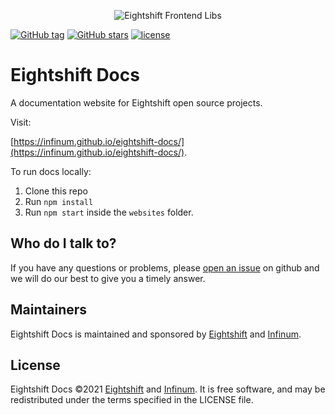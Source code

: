 <p align="center">
	<img alt="Eightshift Frontend Libs" src="https://repository-images.githubusercontent.com/236449101/77ca190e-d3c9-41a3-9f76-2cc04a6bab62"/>
</p>

[![GitHub tag](https://img.shields.io/github/tag/infinum/eightshift-docs.svg?style=for-the-badge)](https://github.com/infinum/eightshift-docs)
[![GitHub stars](https://img.shields.io/github/stars/infinum/eightshift-docs.svg?style=for-the-badge&label=Stars)](https://github.com/infinum/eightshift-docs/)
[![license](https://img.shields.io/github/license/infinum/eightshift-docs.svg?style=for-the-badge)](https://github.com/infinum/eightshift-docs)

# Eightshift Docs

A documentation website for Eightshift open source projects.

Visit:

[https://infinum.github.io/eightshift-docs/](https://infinum.github.io/eightshift-docs/).

To run docs locally:

1. Clone this repo
2. Run `npm install`
3. Run `npm start` inside the `websites` folder.

## Who do I talk to?

If you have any questions or problems, please [open an issue](https://github.com/infinum/eightshift-docs/issues) on github and we will do our best to give you a timely answer.

## Maintainers
Eightshift Docs is maintained and sponsored by
[Eightshift](https://eightshift.com) and [Infinum](https://infinum.com).

## License
Eightshift Docs &copy;2021 [Eightshift](https://eightshift.com) and [Infinum](https://infinum.com). It is free software, and may be redistributed under the terms specified in the LICENSE file.
